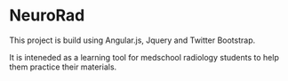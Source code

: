 NeuroRad
========

This project is build using Angular.js, Jquery and Twitter Bootstrap.

It is inteneded as a learning tool for medschool radiology students to help them practice their materials.
